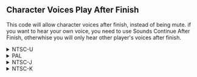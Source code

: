 ## Character Voices Play After Finish

This code will allow character voices after finish, instead of being mute. if you want to hear your own voice, you need to use Sounds Continue After Finish, otherwhise you will only hear other player's voices after finish.

<details>
<summary>NTSC-U</summary>

```powerpc
048617F8 38000000
```
</details>

<details>
<summary>PAL</summary>

```powerpc
04865C28 38000000
```
</details>

<details>
<summary>NTSC-J</summary>

```powerpc
04865294 38000000
```
</details>

<details>
<summary>NTSC-K</summary>

```powerpc
04853FE8 38000000
```
</details>